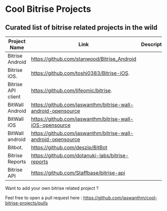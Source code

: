 # Cool Bitrise Projects

## Curated list of bitrise related projects in the wild


|Project Name    | Link                          | Description                 |
|----------------|-------------------------------|-----------------------------|
|Bitrise Android    |https://github.com/stanwood/Bitrise_Android                  | |
|Bitrise iOS.       |https://github.com/toshi0383/Bitrise-iOS.                    | |
|Bitrise API client |https://github.com/lifeomic/bitrise.                         | |
|BitWall Android    |https://github.com/jaswanthm/bitrise-wall-android-opensource | |
|BitWall iOS        |https://github.com/jaswanthm/bitrise-wall-iOS-opensource     | |
|BitWall android    |https://github.com/jaswanthm/bitrise-wall-android-opensource | |
|Bitbot.            |https://github.com/deszip/BitBot                             | |
|Bitrise Reports    |https://github.com/dotanuki-labs/bitrise-reports             | |
|Bitrise API        |https://github.com/Staffbase/bitrise-api                     | |


Want to add your own bitrise related project ?

Feel free to open a pull request here : https://github.com/jaswanthm/cool-bitrise-projects/pulls
